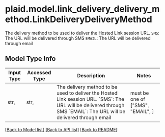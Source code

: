 # plaid.model.link_delivery_delivery_method.LinkDeliveryDeliveryMethod

The delivery method to be used to deliver the Hosted Link session URL.  `SMS`: The URL will be delivered through SMS  `EMAIL`: The URL will be delivered through email

## Model Type Info
Input Type | Accessed Type | Description | Notes
------------ | ------------- | ------------- | -------------
str,  | str,  | The delivery method to be used to deliver the Hosted Link session URL.  &#x60;SMS&#x60;: The URL will be delivered through SMS  &#x60;EMAIL&#x60;: The URL will be delivered through email | must be one of ["SMS", "EMAIL", ] 

[[Back to Model list]](../../README.md#documentation-for-models) [[Back to API list]](../../README.md#documentation-for-api-endpoints) [[Back to README]](../../README.md)

